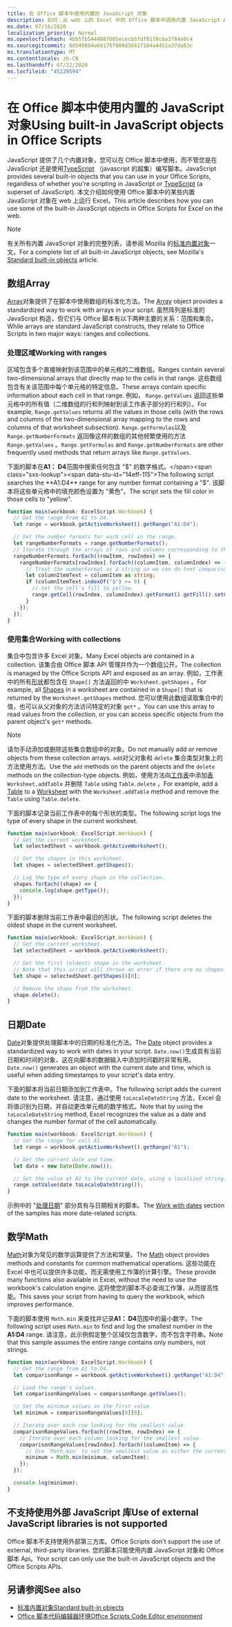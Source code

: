 ```yaml
---
title: 在 Office 脚本中使用内置的 JavaScript 对象
description: 如何：从 web 上的 Excel 中的 Office 脚本中调用内置 JavaScript Api。
ms.date: 07/16/2020
localization_priority: Normal
ms.openlocfilehash: 4bb5fb5444887005ececbbfdf0130cba3784e0c4
ms.sourcegitcommit: 8d549884e68170f808d3d417104a4451a37da83c
ms.translationtype: MT
ms.contentlocale: zh-CN
ms.lasthandoff: 07/22/2020
ms.locfileid: "45229594"
---
```

# <a name="using-built-in-javascript-objects-in-office-scripts"></a><span data-ttu-id="14eff-103">在 Office 脚本中使用内置的 JavaScript 对象</span><span class="sxs-lookup"><span data-stu-id="14eff-103">Using built-in JavaScript objects in Office Scripts</span></span>

<span data-ttu-id="14eff-104">JavaScript 提供了几个内置对象，您可以在 Office 脚本中使用，而不管您是在 JavaScript 还是使用[TypeScript](../overview/code-editor-environment.md) （javascript 的超集）编写脚本。</span><span class="sxs-lookup"><span data-stu-id="14eff-104">JavaScript provides several built-in objects that you can use in your Office Scripts, regardless of whether you're scripting in JavaScript or [TypeScript](../overview/code-editor-environment.md) (a superset of JavaScript).</span></span> <span data-ttu-id="14eff-105">本文介绍如何使用 Office 脚本中的某些内置 JavaScript 对象在 web 上运行 Excel。</span><span class="sxs-lookup"><span data-stu-id="14eff-105">This article describes how you can use some of the built-in JavaScript objects in Office Scripts for Excel on the web.</span></span>

> [!NOTE]
> <span data-ttu-id="14eff-106">有关所有内置 JavaScript 对象的完整列表，请参阅 Mozilla 的[标准内置对象](https://developer.mozilla.org/docs/Web/JavaScript/Reference/Global_Objects)一文。</span><span class="sxs-lookup"><span data-stu-id="14eff-106">For a complete list of all built-in JavaScript objects, see Mozilla's [Standard built-in objects](https://developer.mozilla.org/docs/Web/JavaScript/Reference/Global_Objects) article.</span></span>

## <a name="array"></a><span data-ttu-id="14eff-107">数组</span><span class="sxs-lookup"><span data-stu-id="14eff-107">Array</span></span>

<span data-ttu-id="14eff-108">[Array](https://developer.mozilla.org/docs/Web/JavaScript/Reference/Global_Objects/Array)对象提供了在脚本中使用数组的标准化方法。</span><span class="sxs-lookup"><span data-stu-id="14eff-108">The [Array](https://developer.mozilla.org/docs/Web/JavaScript/Reference/Global_Objects/Array) object provides a standardized way to work with arrays in your script.</span></span> <span data-ttu-id="14eff-109">虽然阵列是标准的 JavaScript 构造，但它们与 Office 脚本有以下两种主要的关系：范围和集合。</span><span class="sxs-lookup"><span data-stu-id="14eff-109">While arrays are standard JavaScript constructs, they relate to Office Scripts in two major ways: ranges and collections.</span></span>

### <a name="working-with-ranges"></a><span data-ttu-id="14eff-110">处理区域</span><span class="sxs-lookup"><span data-stu-id="14eff-110">Working with ranges</span></span>

<span data-ttu-id="14eff-111">区域包含多个直接映射到该范围中的单元格的二维数组。</span><span class="sxs-lookup"><span data-stu-id="14eff-111">Ranges contain several two-dimensional arrays that directly map to the cells in that range.</span></span> <span data-ttu-id="14eff-112">这些数组包含有关该范围中每个单元格的特定信息。</span><span class="sxs-lookup"><span data-stu-id="14eff-112">These arrays contain specific information about each cell in that range.</span></span> <span data-ttu-id="14eff-113">例如， `Range.getValues` 返回这些单元格中的所有值（二维数组的行和列映射到该工作表子部分的行和列）。</span><span class="sxs-lookup"><span data-stu-id="14eff-113">For example, `Range.getValues` returns all the values in those cells (with the rows and columns of the two-dimensional array mapping to the rows and columns of that worksheet subsection).</span></span> <span data-ttu-id="14eff-114">`Range.getFormulas`以及 `Range.getNumberFormats` 返回像这样的数组的其他频繁使用的方法 `Range.getValues` 。</span><span class="sxs-lookup"><span data-stu-id="14eff-114">`Range.getFormulas` and `Range.getNumberFormats` are other frequently used methods that return arrays like `Range.getValues`.</span></span>

<span data-ttu-id="14eff-115">下面的脚本在**A1： D4**范围中搜索任何包含 "$" 的数字格式。</span><span class="sxs-lookup"><span data-stu-id="14eff-115">The following script searches the **A1:D4** range for any number format containing a "$".</span></span> <span data-ttu-id="14eff-116">该脚本将这些单元格中的填充颜色设置为 "黄色"。</span><span class="sxs-lookup"><span data-stu-id="14eff-116">The script sets the fill color in those cells to "yellow".</span></span>

```TypeScript
function main(workbook: ExcelScript.Workbook) {
  // Get the range From A1 to D4.
  let range = workbook.getActiveWorksheet().getRange("A1:D4");

  // Get the number formats for each cell in the range.
  let rangeNumberFormats = range.getNumberFormats();
  // Iterate through the arrays of rows and columns corresponding to those in the range.
  rangeNumberFormats.forEach((rowItem, rowIndex) => {
    rangeNumberFormats[rowIndex].forEach((columnItem, columnIndex) => {
      // Treat the numberFormat as a string so we can do text comparisons.
      let columnItemText = columnItem as string;
      if (columnItemText.indexOf("$") >= 0) {
        // Set the cell's fill to yellow.
        range.getCell(rowIndex, columnIndex).getFormat().getFill().setColor("yellow");
      }
    });
  });
}
```

### <a name="working-with-collections"></a><span data-ttu-id="14eff-117">使用集合</span><span class="sxs-lookup"><span data-stu-id="14eff-117">Working with collections</span></span>

<span data-ttu-id="14eff-118">集合中包含许多 Excel 对象。</span><span class="sxs-lookup"><span data-stu-id="14eff-118">Many Excel objects are contained in a collection.</span></span> <span data-ttu-id="14eff-119">该集合由 Office 脚本 API 管理并作为一个数组公开。</span><span class="sxs-lookup"><span data-stu-id="14eff-119">The collection is managed by the Office Scripts API and exposed as an array.</span></span> <span data-ttu-id="14eff-120">例如，工作表中的所有[形状](/javascript/api/office-scripts/excelscript/excelscript.shape)都包含在 `Shape[]` 方法返回的中 `Worksheet.getShapes` 。</span><span class="sxs-lookup"><span data-stu-id="14eff-120">For example, all [Shapes](/javascript/api/office-scripts/excelscript/excelscript.shape) in a worksheet are contained in a `Shape[]` that is returned by the `Worksheet.getShapes` method.</span></span> <span data-ttu-id="14eff-121">您可以使用此数组读取集合中的值，也可以从父对象的方法访问特定的对象 `get*` 。</span><span class="sxs-lookup"><span data-stu-id="14eff-121">You can use this array to read values from the collection, or you can access specific objects from the parent object's `get*` methods.</span></span>

> [!NOTE]
> <span data-ttu-id="14eff-122">请勿手动添加或删除这些集合数组中的对象。</span><span class="sxs-lookup"><span data-stu-id="14eff-122">Do not manually add or remove objects from these collection arrays.</span></span> <span data-ttu-id="14eff-123">`add`对父对象和 `delete` 集合类型对象上的方法使用方法。</span><span class="sxs-lookup"><span data-stu-id="14eff-123">Use the `add` methods on the parent objects and the `delete` methods on the collection-type objects.</span></span> <span data-ttu-id="14eff-124">例如，使用方法向[工作表](/javascript/api/office-scripts/excelscript/excelscript.worksheet)中添加[表](/javascript/api/office-scripts/excelscript/excelscript.table) `Worksheet.addTable` 并删除 `Table` using `Table.delete` 。</span><span class="sxs-lookup"><span data-stu-id="14eff-124">For example, add a [Table](/javascript/api/office-scripts/excelscript/excelscript.table) to a [Worksheet](/javascript/api/office-scripts/excelscript/excelscript.worksheet) with the `Worksheet.addTable` method and remove the `Table` using `Table.delete`.</span></span>

<span data-ttu-id="14eff-125">下面的脚本记录当前工作表中的每个形状的类型。</span><span class="sxs-lookup"><span data-stu-id="14eff-125">The following script logs the type of every shape in the current worksheet.</span></span>

```TypeScript
function main(workbook: ExcelScript.Workbook) {
  // Get the current worksheet.
  let selectedSheet = workbook.getActiveWorksheet();

  // Get the shapes in this worksheet.
  let shapes = selectedSheet.getShapes();

  // Log the type of every shape in the collection.
  shapes.forEach((shape) => {
    console.log(shape.getType());
  });
}
```

<span data-ttu-id="14eff-126">下面的脚本删除当前工作表中最旧的形状。</span><span class="sxs-lookup"><span data-stu-id="14eff-126">The following script deletes the oldest shape in the current worksheet.</span></span>

```Typescript
function main(workbook: ExcelScript.Workbook) {
  // Get the current worksheet.
  let selectedSheet = workbook.getActiveWorksheet();

  // Get the first (oldest) shape in the worksheet.
  // Note that this script will thrown an error if there are no shapes.
  let shape = selectedSheet.getShapes()[0];

  // Remove the shape from the worksheet.
  shape.delete();
}
```

## <a name="date"></a><span data-ttu-id="14eff-127">日期</span><span class="sxs-lookup"><span data-stu-id="14eff-127">Date</span></span>

<span data-ttu-id="14eff-128">[Date](https://developer.mozilla.org/docs/Web/JavaScript/Reference/Global_Objects/Date)对象提供处理脚本中的日期的标准化方法。</span><span class="sxs-lookup"><span data-stu-id="14eff-128">The [Date](https://developer.mozilla.org/docs/Web/JavaScript/Reference/Global_Objects/Date) object provides a standardized way to work with dates in your script.</span></span> <span data-ttu-id="14eff-129">`Date.now()`生成具有当前日期和时间的对象，这在向脚本的数据输入中添加时间戳时非常有用。</span><span class="sxs-lookup"><span data-stu-id="14eff-129">`Date.now()` generates an object with the current date and time, which is useful when adding timestamps to your script's data entry.</span></span>

<span data-ttu-id="14eff-130">下面的脚本将当前日期添加到工作表中。</span><span class="sxs-lookup"><span data-stu-id="14eff-130">The following script adds the current date to the worksheet.</span></span> <span data-ttu-id="14eff-131">请注意，通过使用 `toLocaleDateString` 方法，Excel 会将值识别为日期，并自动更改单元格的数字格式。</span><span class="sxs-lookup"><span data-stu-id="14eff-131">Note that by using the `toLocaleDateString` method, Excel recognizes the value as a date and changes the number format of the cell automatically.</span></span>

```TypeScript
function main(workbook: ExcelScript.Workbook) {
  // Get the range for cell A1.
  let range = workbook.getActiveWorksheet().getRange("A1");

  // Get the current date and time.
  let date = new Date(Date.now());

  // Set the value at A1 to the current date, using a localized string.
  range.setValue(date.toLocaleDateString());
}
```

<span data-ttu-id="14eff-132">示例中的 "[处理日期](../resources/excel-samples.md#dates)" 部分具有与日期相关的脚本。</span><span class="sxs-lookup"><span data-stu-id="14eff-132">The [Work with dates](../resources/excel-samples.md#dates) section of the samples has more date-related scripts.</span></span>

## <a name="math"></a><span data-ttu-id="14eff-133">数学</span><span class="sxs-lookup"><span data-stu-id="14eff-133">Math</span></span>

<span data-ttu-id="14eff-134">[Math](https://developer.mozilla.org/docs/Web/JavaScript/Reference/Global_Objects/Math)对象为常见的数学运算提供了方法和常量。</span><span class="sxs-lookup"><span data-stu-id="14eff-134">The [Math](https://developer.mozilla.org/docs/Web/JavaScript/Reference/Global_Objects/Math) object provides methods and constants for common mathematical operations.</span></span> <span data-ttu-id="14eff-135">这些功能在 Excel 中也可以提供许多功能，而无需使用工作簿的计算引擎。</span><span class="sxs-lookup"><span data-stu-id="14eff-135">These provide many functions also available in Excel, without the need to use the workbook's calculation engine.</span></span> <span data-ttu-id="14eff-136">这将使您的脚本不必查询工作簿，从而提高性能。</span><span class="sxs-lookup"><span data-stu-id="14eff-136">This saves your script from having to query the workbook, which improves performance.</span></span>

<span data-ttu-id="14eff-137">下面的脚本使用 `Math.min` 来查找并记录**A1： D4**范围中的最小数字。</span><span class="sxs-lookup"><span data-stu-id="14eff-137">The following script uses `Math.min` to find and log the smallest number in the **A1:D4** range.</span></span> <span data-ttu-id="14eff-138">请注意，此示例假定整个区域仅包含数字，而不包含字符串。</span><span class="sxs-lookup"><span data-stu-id="14eff-138">Note that this sample assumes the entire range contains only numbers, not strings.</span></span>

```TypeScript
function main(workbook: ExcelScript.Workbook) {
  // Get the range from A1 to D4.
  let comparisonRange = workbook.getActiveWorksheet().getRange("A1:D4");

  // Load the range's values.
  let comparisonRangeValues = comparisonRange.getValues();

  // Set the minimum values as the first value.
  let minimum = comparisonRangeValues[0][0];

  // Iterate over each row looking for the smallest value.
  comparisonRangeValues.forEach((rowItem, rowIndex) => {
    // Iterate over each column looking for the smallest value.
    comparisonRangeValues[rowIndex].forEach((columnItem) => {
      // Use `Math.min` to set the smallest value as either the current cell's value or the previous minimum.
      minimum = Math.min(minimum, columnItem);
    });
  });

  console.log(minimum);
}

```

## <a name="use-of-external-javascript-libraries-is-not-supported"></a><span data-ttu-id="14eff-139">不支持使用外部 JavaScript 库</span><span class="sxs-lookup"><span data-stu-id="14eff-139">Use of external JavaScript libraries is not supported</span></span>

<span data-ttu-id="14eff-140">Office 脚本不支持使用外部第三方库。</span><span class="sxs-lookup"><span data-stu-id="14eff-140">Office Scripts don't support the use of external, third-party libraries.</span></span> <span data-ttu-id="14eff-141">您的脚本只能使用内置 JavaScript 对象和 Office 脚本 Api。</span><span class="sxs-lookup"><span data-stu-id="14eff-141">Your script can only use the built-in JavaScript objects and the Office Scripts APIs.</span></span>

## <a name="see-also"></a><span data-ttu-id="14eff-142">另请参阅</span><span class="sxs-lookup"><span data-stu-id="14eff-142">See also</span></span>

- [<span data-ttu-id="14eff-143">标准内置对象</span><span class="sxs-lookup"><span data-stu-id="14eff-143">Standard built-in objects</span></span>](https://developer.mozilla.org/docs/Web/JavaScript/Reference/Global_Objects)
- [<span data-ttu-id="14eff-144">Office 脚本代码编辑器环境</span><span class="sxs-lookup"><span data-stu-id="14eff-144">Office Scripts Code Editor environment</span></span>](../overview/code-editor-environment.md)
